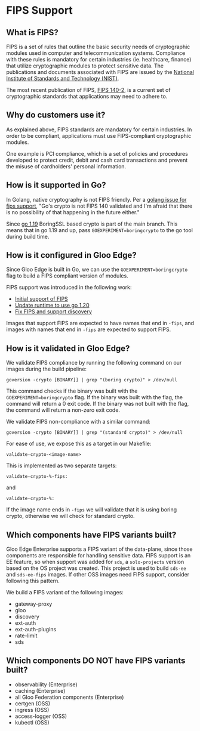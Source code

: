 # FIPS Support

## What is FIPS?
FIPS is a set of rules that outline the basic security needs of cryptographic modules used in computer and telecommunication systems. Compliance with these rules is mandatory for certain industries (ie. healthcare, finance) that utilize cryptographic modules to protect sensitive data. The publications and documents associated with FIPS are issued by the [National Institute of Standards and Technology (NIST)](https://www.nist.gov/).

The most recent publication of FIPS, [FIPS 140-2](https://en.wikipedia.org/wiki/FIPS_140-2), is a current set of cryptographic standards that applications may need to adhere to.

## Why do customers use it?
As explained above, FIPS standards are mandatory for certain industries. In order to be compliant, applications must use FIPS-compliant cryptographic modules. 

One example is PCI compliance, which is a set of policies and procedures developed to protect credit, debit and cash card transactions and prevent the misuse of cardholders' personal information.

## How is it supported in Go?
In Golang, native cryptography is not FIPS friendly. Per a [golang issue for fips support](https://github.com/golang/go/issues/11658#issuecomment-120448974), "Go's crypto is not FIPS 140 validated and I'm afraid that there is no possibility of that happening in the future either."

Since [go 1.19](https://github.com/golang/go/issues/51940) BoringSSL based crypto is part of the main branch. This means that in go 1.19 and up, pass `GOEXPERIMENT=boringcrypto` to the go tool during build time.

## How is it configured in Gloo Edge?
Since Gloo Edge is built in Go, we can use the `GOEXPERIMENT=boringcrypto` flag to build a FIPS compliant version of modules.

FIPS support was introduced in the following work:
- [Initial support of FIPS](https://github.com/solo-io/solo-projects/issues/2420)
- [Update runtime to use go 1.20](https://github.com/solo-io/solo-projects/pull/4586)
- [Fix FIPS and support discovery](https://github.com/solo-io/solo-projects/pull/5368)

Images that support FIPS are expected to have names that end in `-fips`, and images with names that end in `-fips` are expected to support FIPS. 

## How is it validated in Gloo Edge?
We validate FIPS compliance by running the following command on our images during the build pipeline:
```
goversion -crypto [BINARY]] | grep "(boring crypto)" > /dev/null
```

This command checks if the binary was built with the `GOEXPERIMENT=boringcrypto` flag. If the binary was built with the flag, the command will return a 0 exit code. If the binary was not built with the flag, the command will return a non-zero exit code. 

We validate FIPS non-compliance with a similar command:
```
goversion -crypto [BINARY]] | grep "(standard crypto)" > /dev/null
```

For ease of use, we expose this as a target in our Makefile:
```
validate-crypto-<image-name>
```

This is implemented as two separate targets:
```
validate-crypto-%-fips:
```
and
```
validate-crypto-%:
``` 

If the image name ends in `-fips` we will validate that it is using boring crypto, otherwise we will check for standard crypto.


## Which components have FIPS variants built?
Gloo Edge Enterprise supports a FIPS variant of the data-plane, since those components are responsible for handling sensitive data. FIPS support is an EE feature, so when support was added for `sds`, a `solo-projects` version based on the OS project was created. This project is used to build `sds-ee` and `sds-ee-fips` images. If other OSS images need FIPS support, consider following this pattern.

We build a FIPS variant of the following images:
- gateway-proxy
- gloo
- discovery
- ext-auth
- ext-auth-plugins
- rate-limit
- sds

## Which components DO NOT have FIPS variants built?
- observability (Enterprise)
- caching (Enterprise)
- all Gloo Federation components (Enterprise)
- certgen (OSS)
- ingress (OSS)
- access-logger (OSS)
- kubectl (OSS)


